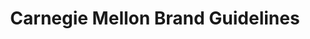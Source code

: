 ---
title: Carnegie Mellon Brand Guidelines
link: http://www.cmu.edu/marcom/brand-guidelines/
type: Brand Guidelines
tags: 
- branding
---